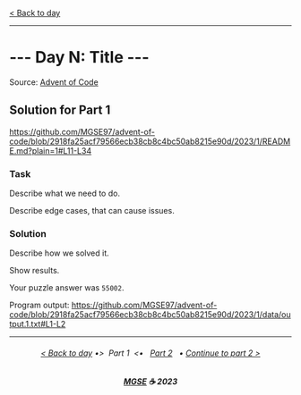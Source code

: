 [< Back to day](../README.md)

---

# --- Day N: Title ---

Source: [Advent of Code](https://adventofcode.com/2023/day/1)

## Solution for Part 1

<https://github.com/MGSE97/advent-of-code/blob/2918fa25acf79566ecb38cb8c4bc50ab8215e90d/2023/1/README.md?plain=1#L11-L34>

### Task

Describe what we need to do.

Describe edge cases, that can cause issues.

### Solution

Describe how we solved it.

Show results.

Your puzzle answer was `55002`.

Program output:
<https://github.com/MGSE97/advent-of-code/blob/2918fa25acf79566ecb38cb8c4bc50ab8215e90d/2023/1/data/output.1.txt#L1-L2>

---

<h6 align="center">

[< Back to day](../README.md)
•>&nbsp; Part 1 &nbsp;<•
&nbsp; [Part 2](../Solution.2.md) &nbsp; •
[Continue to part 2 >](../Solution.2.md)

</h6>

<h6 align="center">

<b><a href="https://github.com/MGSE97" target="_blank">MGSE</a> ☕ 2023</b>

</h6>
